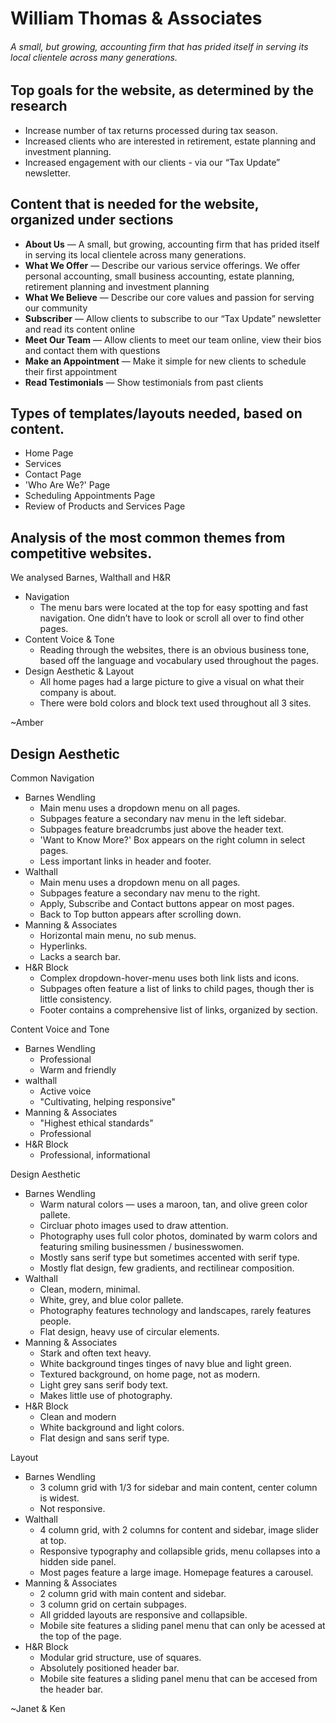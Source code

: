 # William Thomas & Associates

###### A small, but growing, accounting firm that has prided itself in serving its local clientele across many generations.


## Top goals for the website, as determined by the research

 + Increase number of tax returns processed during tax season.
 + Increased clients who are interested in retirement, estate planning and investment planning.
 + Increased engagement with our clients - via our “Tax Update” newsletter.

## Content that is needed for the website, organized under sections

 + **About Us** — A small, but growing, accounting firm that has prided itself in serving its local clientele across many generations.
 + **What We Offer** — Describe our various service offerings. We offer personal accounting, small business accounting, estate planning, retirement planning and investment planning
 + **What We Believe** — Describe our core values and passion for serving our community
 + **Subscriber** — Allow clients to subscribe to our “Tax Update” newsletter and read its content online
 + **Meet Our Team** — Allow clients to meet our team online, view their bios and contact them with questions
 + **Make an Appointment** — Make it simple for new clients to schedule their first appointment
 + **Read Testimonials** — Show testimonials from past clients

## Types of templates/layouts needed, based on content.

 + Home Page
 + Services
 + Contact Page
 + 'Who Are We?' Page
 + Scheduling Appointments Page
 + Review of Products and Services Page

## Analysis of the most common themes from competitive websites.

We analysed Barnes, Walthall and H&R

 + Navigation
   + The menu bars were located at the top for easy spotting and fast navigation. One didn’t have to look or scroll all over to find other pages.
 + Content Voice & Tone
   + Reading through the websites, there is an obvious business tone, based off the language and vocabulary used throughout the pages.
 + Design Aesthetic & Layout
   + All home pages had a large picture to give a visual on what their company is about.
   + There were bold colors and block text used throughout all 3 sites. 

~Amber

## Design Aesthetic

Common Navigation

 + Barnes Wendling
   + Main menu uses a dropdown menu on all pages.
   + Subpages feature a secondary nav menu in the left sidebar.
   + Subpages feature breadcrumbs just above the header text.
   + 'Want to Know More?' Box appears on the right column in select pages.
   + Less important links in header and footer.
 + Walthall
   + Main menu uses a dropdown menu on all pages.
   + Subpages feature a secondary nav menu to the right.
   + Apply, Subscribe and Contact buttons appear on most pages.
   + Back to Top button appears after scrolling down.
 + Manning & Associates
   + Horizontal main menu, no sub menus.
   + Hyperlinks.
   + Lacks a search bar.
 + H&R Block
   + Complex dropdown-hover-menu uses both link lists and icons.
   + Subpages often feature a list of links to child pages, though ther is little consistency.
   + Footer contains a comprehensive list of links, organized by section.

Content Voice and Tone

 + Barnes Wendling
   + Professional
   + Warm and friendly
 + walthall
   + Active voice
   + "Cultivating, helping responsive"
 + Manning & Associates
   + "Highest ethical standards"
   + Professional
 + H&R Block
   + Professional, informational

Design Aesthetic

 + Barnes Wendling
   + Warm natural colors — uses a maroon, tan, and olive green color pallete.
   + Circluar photo images used to draw attention.
   + Photography uses full color photos, dominated by warm colors and featuring smiling businessmen / businesswomen.
   + Mostly sans serif type but sometimes accented with serif type.
   + Mostly flat design, few gradients, and rectilinear composition.
 + Walthall
   + Clean, modern, minimal.
   + White, grey, and blue color pallete.
   + Photography features technology and landscapes, rarely features people.
   + Flat design, heavy use of circular elements.
 + Manning & Associates
   + Stark and often text heavy.
   + White background tinges tinges of navy blue and light green.
   + Textured background, on home page, not as modern.
   + Light grey sans serif body text.
   + Makes little use of photography.
 + H&R Block
   + Clean and modern
   + White background and light colors.
   + Flat design and sans serif type.

Layout

 + Barnes Wendling
   + 3 column grid with 1/3 for sidebar and main content, center column is widest.
   + Not responsive.
 + Walthall
   + 4 column grid, with 2 columns for content and sidebar, image slider at top.
   + Responsive typography and collapsible grids, menu collapses into a hidden side panel.
   + Most pages feature a large image. Homepage features a carousel.
 + Manning & Associates
   + 2 column grid with main content and sidebar.
   + 3 column grid on certain subpages.
   + All gridded layouts are responsive and collapsible.
   + Mobile site features a sliding panel menu that can only be acessed at the top of the page.
 + H&R Block
   + Modular grid structure, use of squares.
   + Absolutely positioned header bar.
   + Mobile site features a sliding panel menu that can be accesed from the header bar.

~Janet & Ken
